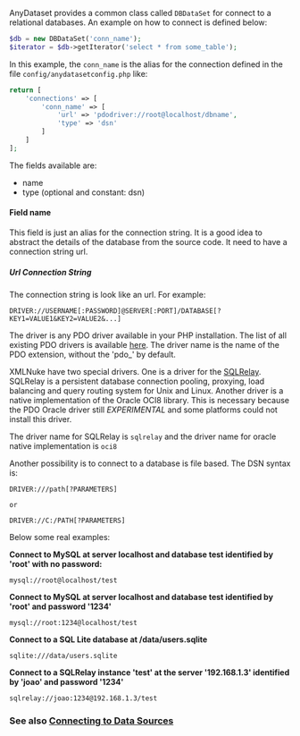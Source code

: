 AnyDataset provides a common class called `DBDataSet` for connect to a relational databases. An example on how to connect is defined below:

```php
$db = new DBDataSet('conn_name');
$iterator = $db->getIterator('select * from some_table');
```

In this example, the `conn_name` is the alias for the connection defined in the file `config/anydatasetconfig.php` like:

```php
return [
    'connections' => [
        'conn_name' => [
            'url' => 'pdodriver://root@localhost/dbname',
            'type' => 'dsn'
        ]
    ]
];
```

The fields available are:

* name
* type (optional and constant: dsn)

#### Field name

This field is just an alias for the connection string. It is a good idea to abstract the details of the database from the source code.
It need to have a connection string url.

##### Url Connection String

The connection string is look like an url. For example:

```url
DRIVER://USERNAME[:PASSWORD]@SERVER[:PORT]/DATABASE[?KEY1=VALUE1&KEY2=VALUE2&...]
```

The driver is any PDO driver available in your PHP installation. The list of all existing PDO drivers is available [here](http://www.php.net/manual/pdo.drivers.php). The driver name is the name of the PDO extension, without the 'pdo_' by default.

XMLNuke have two special drivers. One is a driver for the [SQLRelay](http://sqlrelay.sourceforge.net/). SQLRelay is a persistent database connection pooling, proxying, load balancing and query routing system for Unix and Linux. Another driver is a native implementation of the Oracle OCI8 library. This is necessary because the PDO Oracle driver still *EXPERIMENTAL* and some platforms could not install this driver.

The driver name for SQLRelay is `sqlrelay` and the driver name for oracle native implementation is `oci8`

Another possibility is to connect to a database is file based. The DSN syntax is:

```url
DRIVER:///path[?PARAMETERS]

or

DRIVER://C:/PATH[?PARAMETERS]
```

Below some real examples:

**Connect to MySQL at server localhost and database test identified by 'root' with no password:**

```url
mysql://root@localhost/test
```

**Connect to MySQL at server localhost and database test identified by 'root' and password '1234'**

```url
mysql://root:1234@localhost/test
```

**Connect to a SQL Lite database at /data/users.sqlite**

```url
sqlite:///data/users.sqlite
```

**Connect to a SQLRelay instance 'test' at the server '192.168.1.3' identified by 'joao' and password '1234'**

```url
sqlrelay://joao:1234@192.168.1.3/test
```




### See also [Connecting to Data Sources](Connecting-to-Data-Sources.md)